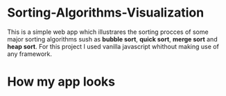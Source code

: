 # Sorting-Algorithms-Visualization
This is a simple web app which illustrares the sorting procces of some major sorting algorithms 
sush as **bubble sort**, **quick sort**, **merge sort** and **heap sort**. For this project I used vanilla
javascript whithout making use of any framework.

# How my app looks
